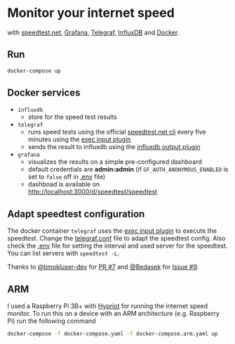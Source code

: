 # Monitor your internet speed

with [speedtest.net][1], [Grafana][2], [Telegraf][3], [InfluxDB][4] and [Docker][5].

## Run

```bash
docker-compose up
```

## Docker services

* ``influxdb``
  * store for the speed test results
* ``telegraf``
  * runs speed tests using the official [speedtest.net cli][6] every five minutes using the [exec input plugin][9]
  * sends the result to influxdb using the [influxdb output plugin][12]
* ``grafana``
  * visualizes the results on a simple pre-configured dashboard
  * default credentials are **admin:admin** (if ``GF_AUTH_ANONYMOUS_ENABLED`` is set to ``false`` off in [.env][11] file)
  * dashboad is available on <http://localhost:3000/d/speedtest/speedtest>

## Adapt speedtest configuration

The docker container ``telegraf`` uses the [exec input plugin][9] to execute the speedtest. Change the [telegraf.conf][10] file to adapt the speedtest config. Also check the [.env][11] file for setting the interval and used server for the speedtest. You can list servers with ``speedtest -L``.

Thanks to [@timokluser-dev][13] for [PR #7][15] and [@Bedasek][14] for [Issue #9][16].

## ARM

I used a Raspberry Pi 3B+ with [Hypriot][8] for running the internet speed monitor.
To run this on a device with an ARM architecture (e.g. Raspberry Pi) run the following command

```bash
docker-compose -f docker-compose.yaml -f docker-compose.arm.yaml up
```

[1]: https://www.speedtest.net/
[2]: https://grafana.com/
[3]: https://www.influxdata.com/time-series-platform/telegraf/
[4]: https://www.influxdata.com/
[5]: https://www.docker.com/
[6]: https://www.speedtest.net/apps/cli/
[8]: https://blog.hypriot.com/
[9]: https://github.com/influxdata/telegraf/blob/master/plugins/inputs/exec/
[10]: telegraf/telegraf.conf
[11]: .env
[12]: https://github.com/influxdata/telegraf/blob/master/plugins/outputs/influxdb/
[13]: https://github.com/timokluser-dev
[14]: https://github.com/Bedasek
[15]: https://github.com/raaaimund/internet-speed-monitor/pull/7
[16]: https://github.com/raaaimund/internet-speed-monitor/issues/9
